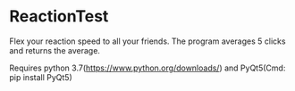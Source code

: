 # ReactionTest

Flex your reaction speed to all your friends. The program averages 5 clicks and returns the average.

Requires python 3.7(https://www.python.org/downloads/) and PyQt5(Cmd: pip install PyQt5)
